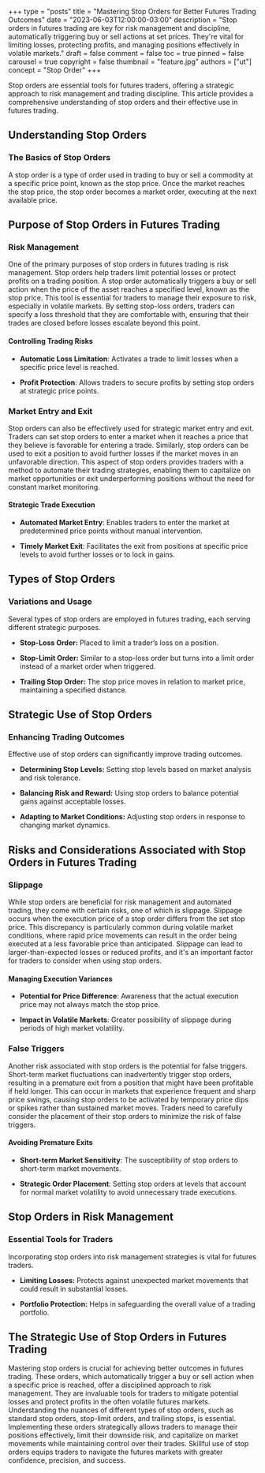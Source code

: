 +++
type = "posts"
title = "Mastering Stop Orders for Better Futures Trading Outcomes"
date = "2023-06-03T12:00:00-03:00"
description = "Stop orders in futures trading are key for risk management and discipline, automatically triggering buy or sell actions at set prices. They're vital for limiting losses, protecting profits, and managing positions effectively in volatile markets." 
draft = false
comment = false
toc = true
pinned = false
carousel = true
copyright = false
thumbnail = "feature.jpg"
authors = ["ut"]
concept = "Stop Order"
+++

Stop orders are essential tools for futures traders, offering a
strategic approach to risk management and trading discipline. This
article provides a comprehensive understanding of stop orders and their
effective use in futures trading.

## Understanding Stop Orders

### The Basics of Stop Orders

A stop order is a type of order used in trading to buy or sell a
commodity at a specific price point, known as the stop price. Once the
market reaches the stop price, the stop order becomes a market order,
executing at the next available price.

## Purpose of Stop Orders in Futures Trading

### Risk Management

One of the primary purposes of stop orders in futures trading is risk
management. Stop orders help traders limit potential losses or protect
profits on a trading position. A stop order automatically triggers a buy
or sell action when the price of the asset reaches a specified level,
known as the stop price. This tool is essential for traders to manage
their exposure to risk, especially in volatile markets. By setting
stop-loss orders, traders can specify a loss threshold that they are
comfortable with, ensuring that their trades are closed before losses
escalate beyond this point.

#### Controlling Trading Risks

-   **Automatic Loss Limitation**: Activates a trade to limit losses
    when a specific price level is reached.

-   **Profit Protection**: Allows traders to secure profits by setting
    stop orders at strategic price points.

### Market Entry and Exit

Stop orders can also be effectively used for strategic market entry and
exit. Traders can set stop orders to enter a market when it reaches a
price that they believe is favorable for entering a trade. Similarly,
stop orders can be used to exit a position to avoid further losses if
the market moves in an unfavorable direction. This aspect of stop orders
provides traders with a method to automate their trading strategies,
enabling them to capitalize on market opportunities or exit
underperforming positions without the need for constant market
monitoring.

#### Strategic Trade Execution

-   **Automated Market Entry**: Enables traders to enter the market at
    predetermined price points without manual intervention.

-   **Timely Market Exit**: Facilitates the exit from positions at
    specific price levels to avoid further losses or to lock in gains.

## Types of Stop Orders

### Variations and Usage

Several types of stop orders are employed in futures trading, each
serving different strategic purposes.

-   **Stop-Loss Order:** Placed to limit a trader’s loss on a position.

-   **Stop-Limit Order:** Similar to a stop-loss order but turns into a
    limit order instead of a market order when triggered.

-   **Trailing Stop Order:** The stop price moves in relation to market
    price, maintaining a specified distance.

## Strategic Use of Stop Orders

### Enhancing Trading Outcomes

Effective use of stop orders can significantly improve trading outcomes.

-   **Determining Stop Levels:** Setting stop levels based on market
    analysis and risk tolerance.

-   **Balancing Risk and Reward:** Using stop orders to balance
    potential gains against acceptable losses.

-   **Adapting to Market Conditions:** Adjusting stop orders in response
    to changing market dynamics.

## Risks and Considerations Associated with Stop Orders in Futures Trading

### Slippage

While stop orders are beneficial for risk management and automated
trading, they come with certain risks, one of which is slippage.
Slippage occurs when the execution price of a stop order differs from
the set stop price. This discrepancy is particularly common during
volatile market conditions, where rapid price movements can result in
the order being executed at a less favorable price than anticipated.
Slippage can lead to larger-than-expected losses or reduced profits, and
it's an important factor for traders to consider when using stop orders.

#### Managing Execution Variances

-   **Potential for Price Difference**: Awareness that the actual
    execution price may not always match the stop price.

-   **Impact in Volatile Markets**: Greater possibility of slippage
    during periods of high market volatility.

### False Triggers

Another risk associated with stop orders is the potential for false
triggers. Short-term market fluctuations can inadvertently trigger stop
orders, resulting in a premature exit from a position that might have
been profitable if held longer. This can occur in markets that
experience frequent and sharp price swings, causing stop orders to be
activated by temporary price dips or spikes rather than sustained market
moves. Traders need to carefully consider the placement of their stop
orders to minimize the risk of false triggers.

#### Avoiding Premature Exits

-   **Short-term Market Sensitivity**: The susceptibility of stop orders
    to short-term market movements.

-   **Strategic Order Placement**: Setting stop orders at levels that
    account for normal market volatility to avoid unnecessary trade
    executions.

## Stop Orders in Risk Management

### Essential Tools for Traders

Incorporating stop orders into risk management strategies is vital for
futures traders.

-   **Limiting Losses:** Protects against unexpected market movements
    that could result in substantial losses.

-   **Portfolio Protection:** Helps in safeguarding the overall value of
    a trading portfolio.

## The Strategic Use of Stop Orders in Futures Trading

Mastering stop orders is crucial for achieving better outcomes in
futures trading. These orders, which automatically trigger a buy or sell
action when a specific price is reached, offer a disciplined approach to
risk management. They are invaluable tools for traders to mitigate
potential losses and protect profits in the often volatile futures
markets. Understanding the nuances of different types of stop orders,
such as standard stop orders, stop-limit orders, and trailing stops, is
essential. Implementing these orders strategically allows traders to
manage their positions effectively, limit their downside risk, and
capitalize on market movements while maintaining control over their
trades. Skillful use of stop orders equips traders to navigate the
futures markets with greater confidence, precision, and success.

